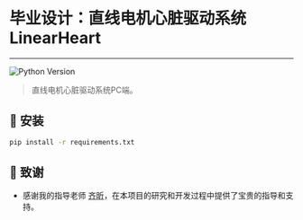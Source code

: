 # 毕业设计：直线电机心脏驱动系统LinearHeart

---

![Python Version](https://img.shields.io/badge/python-%3E%3D%203.11-blue)

> 直线电机心脏驱动系统PC端。

## 🚀 安装
```bash
pip install -r requirements.txt
```

## 🙌 致谢
- 感谢我的指导老师 [齐昕](https://me.ustb.edu.cn/shiziduiwu/jiaoshixinxi/2022-03-24/530.html)，在本项目的研究和开发过程中提供了宝贵的指导和支持。

